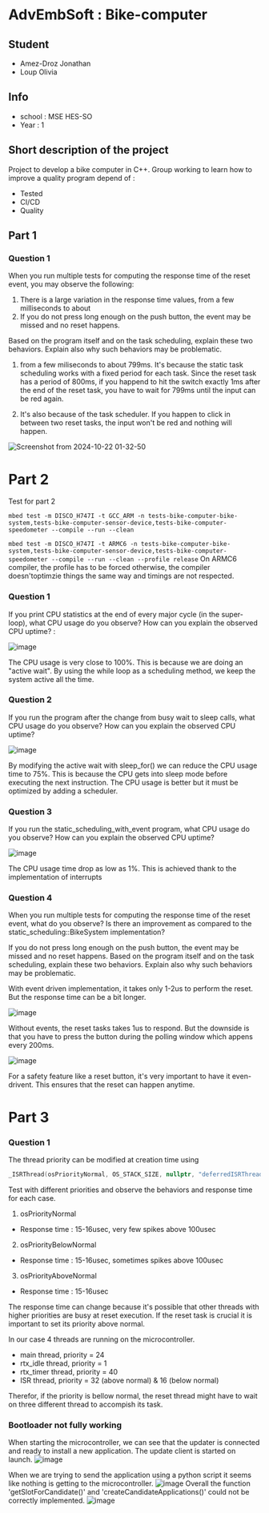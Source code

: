 # AdvEmbSoft : Bike-computer 
## Student
- Amez-Droz Jonathan
- Loup Olivia
## Info
- school : MSE HES-SO
- Year : 1

## Short description of the project
Project to develop a bike computer in C++.
Group working to learn how to improve a quality program depend of :
- Tested
- CI/CD
- Quality

## Part 1
### Question 1
When you run multiple tests for computing the response time of the reset event, you may observe the following:

1. There is a large variation in the response time values, from a few milliseconds to about 
2. If you do not press long enough on the push button, the event may be missed and no reset happens.

Based on the program itself and on the task scheduling, explain these two behaviors. Explain also why such behaviors may be problematic.

1) from a few miliseconds to about 799ms. It's because the static task scheduling works with a fixed period for each task.
Since the reset task has a period of 800ms, if you happend to hit the switch exactly 1ms after the end of the reset task, you have
to wait for 799ms until the input can be red again.

2) It's also because of the task scheduler. If you happen to click in between two reset tasks, the input won't be red and nothing will happen.

![Screenshot from 2024-10-22 01-32-50](https://github.com/user-attachments/assets/7969784a-385c-4cdf-b618-e00cea3fb4b3)

# Part 2
Test for part 2

```mbed test -m DISCO_H747I -t GCC_ARM -n tests-bike-computer-bike-system,tests-bike-computer-sensor-device,tests-bike-computer-speedometer --compile --run --clean```

```mbed test -m DISCO_H747I -t ARMC6 -n tests-bike-computer-bike-system,tests-bike-computer-sensor-device,tests-bike-computer-speedometer --compile --run --clean --profile release```
On ARMC6 compiler, the profile has to be forced otherwise, the compiler doesn'toptimzie things the same way and timings are not respected.

### Question  1 
If you print CPU statistics at the end of every major cycle (in the super-loop), what CPU usage do you observe? How can you explain the observed CPU uptime? : 

![image](https://github.com/user-attachments/assets/e9345101-e321-40f7-8071-b02acbc93108)

The CPU usage is very close to 100%. This is because we are doing an "active wait". By using the while loop as a scheduling method, we keep the system active all the time.


### Question 2
If you run the program after the change from busy wait to sleep calls, what CPU usage do you observe? How can you explain the observed CPU uptime?

![image](https://github.com/user-attachments/assets/b46908c0-bac0-4191-ab7d-eed3edb2646a)

By modifying the active wait with sleep_for() we can reduce the CPU usage time to 75%. This is because the CPU gets into sleep mode before executing the next instruction. The CPU usage is better but it must be optimized by adding a scheduler.


### Question 3
If you run the static_scheduling_with_event program, what CPU usage do you observe? How can you explain the observed CPU uptime?

![image](https://github.com/user-attachments/assets/b2fa0c13-f950-402a-8bc7-b565dbb1b8f3)

The CPU usage time drop as low as 1%. This is achieved thank to the implementation of interrupts


### Question 4
When you run multiple tests for computing the response time of the reset event, what do you observe? Is there an improvement as compared to the static_scheduling::BikeSystem implementation?

If you do not press long enough on the push button, the event may be missed and no reset happens.
Based on the program itself and on the task scheduling, explain these two behaviors. Explain also why such behaviors may be problematic.

With event driven implementation, it takes only 1-2us to perform the reset. But the response time can be a bit longer.

![image](https://github.com/user-attachments/assets/1423de78-712a-4959-87f5-f744744e043d)

Without events, the reset tasks takes 1us to respond. But the downside is that you have to press the button during the polling window which appens every 200ms.

![image](https://github.com/user-attachments/assets/ea48e775-f115-4762-aa06-b2187c68d888)

For a safety feature like a reset button, it's very important to have it even-drivent. This ensures that the reset can happen anytime.


# Part 3


### Question 1
The thread priority can be modified at creation time using 
```C++
_ISRThread(osPriorityNormal, OS_STACK_SIZE, nullptr, "deferredISRThread");
```
Test with different priorities and observe the behaviors and response time for each case.
1. osPriorityNormal
 - Response time : 15-16usec, very few spikes above 100usec
2. osPriorityBelowNormal
 - Response time : 15-16usec, sometimes spikes above 100usec
3. osPriorityAboveNormal
 - Response time : 15-16usec

 The response time can change because it's possible that other threads with higher priorities
 are busy at reset execution. If the reset task is crucial it is important to set its 
 priority above normal.

 In our case 4 threads are running on the microcontroller.
- main thread, priority = 24
- rtx_idle thread, priority = 1
- rtx_timer thread, priority = 40
- ISR thread, priority = 32 (above normal) & 16 (below normal)

Therefor, if the priority is bellow normal, the reset thread might have to wait
on three different thread to accompish its task.

### Bootloader not fully working
When starting the microcontroller, we can see that the updater is connected and ready to install a new application. The update client is started on launch.
![image](https://github.com/user-attachments/assets/fb1ff747-2dde-4a16-befc-f4c22d6f12e9)

When we are trying to send the application using a python script it seems like nothing is getting to the microcontroller. 
![image](https://github.com/user-attachments/assets/51e1e14f-d60d-47fb-9e57-8043930d2ffc)
Overall the function 'getSlotForCandidate()' and 'createCandidateApplications()' could not be correctly implemented.
![image](https://github.com/user-attachments/assets/b45a7d99-b119-48f1-a028-27b580fb7351)



